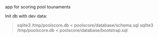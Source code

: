 app for scoring pool tounaments

Init db with dev data:
> sqlite3 /tmp/poolscore.db < poolscore/database/schema.sql
> sqlite3 /tmp/poolscore.db < poolscore/database/bootstrap.sql
